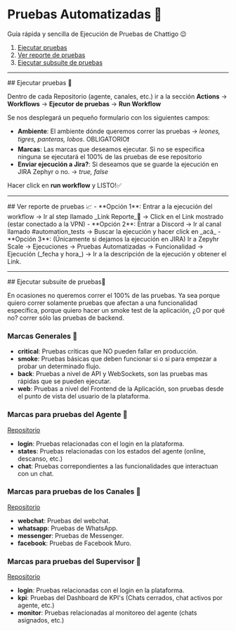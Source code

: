 # Pruebas Automatizadas 🤖

Guía rápida y sencilla de Ejecución de Pruebas de Chattigo 😉


1. [Ejecutar pruebas](#id1)
2. [Ver reporte de pruebas](#id2)
3. [Ejecutar subsuite de pruebas](#id3)


---


<div id='id1' />
## Ejecutar pruebas 🚀

Dentro de cada Repositorio (agente, canales, etc.) ir a la sección **Actions** → **Workflows** → **Ejecutor de pruebas** → **Run Workflow**

Se nos desplegará un pequeño formulario con los siguientes campos:

- **Ambiente**: El ambiente dónde queremos correr las pruebas → _leones, tigres, panteras, lobos_. OBLIGATORIO❗
- **Marcas**: Las marcas que deseamos ejecutar. Si no se especifica ninguna se ejecutará el 100% de las pruebas de ese repositorio
- **Enviar ejecución a Jira?**: Si deseamos que se guarde la ejecución en JIRA Zephyr o no. → _true, false_

Hacer click en **run workflow** y LISTO!✅


---


<div id='id2' />
## Ver reporte de pruebas 📈
- **Opción 1**: Entrar a la ejecución del workflow → Ir al step llamado _Link Reporte_📌 → Click en el Link mostrado (estar conectado a la VPN)
- **Opción 2**: Entrar a Discord → Ir al canal llamado #automation_tests → Buscar la ejecución y hacer click en _acá_
- **Opción 3**: (Únicamente si dejamos la ejecución en JIRA) Ir a Zepyhr Scale → Ejecuciones → Pruebas Automatizadas → Funcionalidad → Ejecución (_fecha y hora_) → Ir a la descripción de la ejecución y obtener el Link.


---


<div id='id3' />
## Ejecutar subsuite de pruebas🔖

En ocasiones no queremos correr el 100% de las pruebas. Ya sea porque quiero correr solamente pruebas que afectan a una funcionalidad específica, porque quiero hacer un smoke test de la aplicación, ¿O por qué no? correr sólo las pruebas de backend.

### Marcas Generales 🔖

- **critical**: Pruebas críticas que NO pueden fallar en producción. 
- **smoke**: Pruebas básicas que deben funcionar si o sí para empezar a probar un determinado flujo.
- **back**: Pruebas a nivel de API y WebSockets, son las pruebas mas rápidas que se pueden ejecutar.
- **web**: Pruebas a nivel del Frontend de la Aplicación, son pruebas desde el punto de vista del usuario de la plataforma.

### Marcas para pruebas del Agente 🔖
[Repositorio](https://github.com/chattigodev/automation-agente)
- **login**: Pruebas relacionadas con el login en la plataforma.
- **states**: Pruebas relacionadas con los estados del agente (online, descanso, etc.)
- **chat**: Pruebas correpondientes a las funcionalidades que interactuan con un chat.

### Marcas para pruebas de los Canales 🔖
[Repositorio](https://github.com/chattigodev/automation-canales)
- **webchat**: Pruebas del webchat.
- **whatsapp**: Pruebas de WhatsApp.
- **messenger**: Pruebas de Messenger.
- **facebook**: Pruebas de Facebook Muro.

### Marcas para pruebas del Supervisor 🔖
[Repositorio](https://github.com/chattigodev/automation-supervisor)
- **login**: Pruebas relacionadas con el login en la plataforma.
- **kpi**: Pruebas del Dashboard de KPI's (Chats cerrados, chat activos por agente, etc.)
- **monitor**: Pruebas relacionadas al monitoreo del agente (chats asignados, etc.) 
